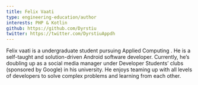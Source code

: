 ```yaml
---
title: Felix Vaati
type: engineering-education/author
interests: PHP & Kotlin
github: https://github.com/Dyrstiu
twitter: https://twitter.com/DyrstiuAppdh 
---
```

Felix vaati  is a undergraduate student pursuing Applied Computing . He is a self-taught and solution-driven Android software developer. Currently, he’s doubling up as a social media manager under Developer Students’ clubs (sponsored by Google) in his university. He enjoys teaming up with all levels of developers to solve complex problems and learning from each other.